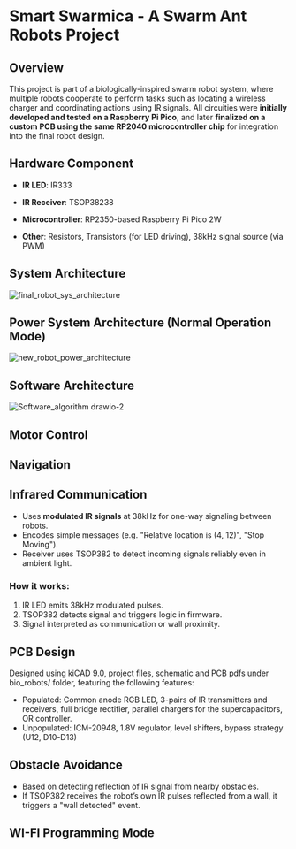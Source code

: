 # Smart Swarmica - A Swarm Ant Robots Project
## Overview
This project is part of a biologically-inspired swarm robot system, where multiple robots cooperate to perform tasks such as locating a wireless charger and coordinating actions using IR signals.
All circuities were **initially developed and tested on a Raspberry Pi Pico**, and later **finalized on a custom PCB using the same RP2040 microcontroller chip** for integration into the final robot design.

## Hardware Component 

- **IR LED**: IR333
- **IR Receiver**: TSOP38238
- **Microcontroller**: RP2350-based Raspberry Pi Pico 2W
  
- **Other**: Resistors, Transistors (for LED driving), 38kHz signal source (via PWM)

## System Architecture
![final_robot_sys_architecture](https://github.com/user-attachments/assets/d5efba0b-72d6-4d2d-bf08-09f5cb9b66ce)

## Power System Architecture (Normal Operation Mode)
![new_robot_power_architecture](https://github.com/user-attachments/assets/9395186a-cf4d-4508-8e1b-a4c97f948f56)

## Software Architecture
![Software_algorithm drawio-2](https://github.com/user-attachments/assets/e782ca1f-5753-40df-9293-42e803d6a72f)
## Motor Control
## Navigation
## Infrared Communication
- Uses **modulated IR signals** at 38kHz for one-way signaling between robots.
- Encodes simple messages (e.g. "Relative location is (4, 12)", "Stop Moving").
- Receiver uses TSOP382 to detect incoming signals reliably even in ambient light.

### How it works:
1. IR LED emits 38kHz modulated pulses.
2. TSOP382 detects signal and triggers logic in firmware.
3. Signal interpreted as communication or wall proximity.

## PCB Design
Designed using kiCAD 9.0, project files, schematic and PCB pdfs under bio_robots/ folder, featuring the following features:
- Populated: Common anode RGB LED, 3-pairs of IR transmitters and receivers, full bridge rectifier, parallel chargers for the supercapacitors, OR controller.
- Unpopulated: ICM-20948, 1.8V regulator, level shifters, bypass strategy (U12, D10-D13)

## Obstacle Avoidance
- Based on detecting reflection of IR signal from nearby obstacles.
- If TSOP382 receives the robot’s own IR pulses reflected from a wall, it triggers a "wall detected" event.
##  WI-FI Programming Mode
